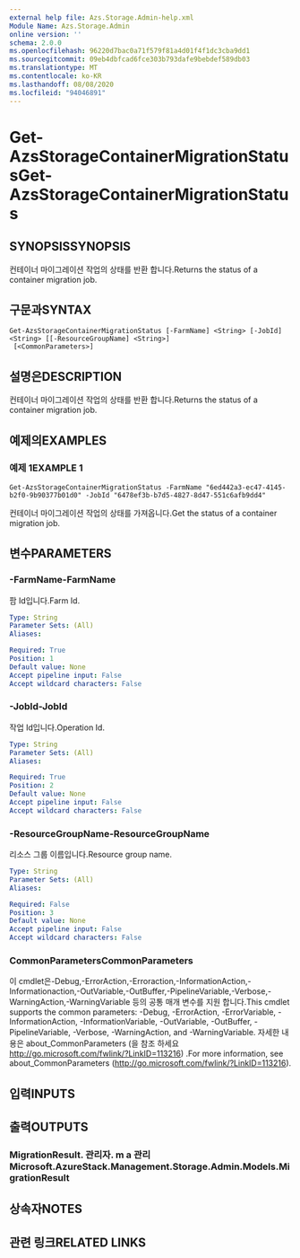 ```yaml
---
external help file: Azs.Storage.Admin-help.xml
Module Name: Azs.Storage.Admin
online version: ''
schema: 2.0.0
ms.openlocfilehash: 96220d7bac0a71f579f81a4d01f4f1dc3cba9dd1
ms.sourcegitcommit: 09eb4dbfcad6fce303b793dafe9bebdef589db03
ms.translationtype: MT
ms.contentlocale: ko-KR
ms.lasthandoff: 08/08/2020
ms.locfileid: "94046891"
---
```

# <span data-ttu-id="6429c-101">Get-AzsStorageContainerMigrationStatus</span><span class="sxs-lookup"><span data-stu-id="6429c-101">Get-AzsStorageContainerMigrationStatus</span></span>

## <span data-ttu-id="6429c-102">SYNOPSIS</span><span class="sxs-lookup"><span data-stu-id="6429c-102">SYNOPSIS</span></span>
<span data-ttu-id="6429c-103">컨테이너 마이그레이션 작업의 상태를 반환 합니다.</span><span class="sxs-lookup"><span data-stu-id="6429c-103">Returns the status of a container migration job.</span></span>

## <span data-ttu-id="6429c-104">구문과</span><span class="sxs-lookup"><span data-stu-id="6429c-104">SYNTAX</span></span>

```
Get-AzsStorageContainerMigrationStatus [-FarmName] <String> [-JobId] <String> [[-ResourceGroupName] <String>]
 [<CommonParameters>]
```

## <span data-ttu-id="6429c-105">설명은</span><span class="sxs-lookup"><span data-stu-id="6429c-105">DESCRIPTION</span></span>
<span data-ttu-id="6429c-106">컨테이너 마이그레이션 작업의 상태를 반환 합니다.</span><span class="sxs-lookup"><span data-stu-id="6429c-106">Returns the status of a container migration job.</span></span>

## <span data-ttu-id="6429c-107">예제의</span><span class="sxs-lookup"><span data-stu-id="6429c-107">EXAMPLES</span></span>

### <span data-ttu-id="6429c-108">예제 1</span><span class="sxs-lookup"><span data-stu-id="6429c-108">EXAMPLE 1</span></span>
```
Get-AzsStorageContainerMigrationStatus -FarmName "6ed442a3-ec47-4145-b2f0-9b90377b01d0" -JobId "6478ef3b-b7d5-4827-8d47-551c6afb9dd4"
```

<span data-ttu-id="6429c-109">컨테이너 마이그레이션 작업의 상태를 가져옵니다.</span><span class="sxs-lookup"><span data-stu-id="6429c-109">Get the status of a container migration job.</span></span>

## <span data-ttu-id="6429c-110">변수</span><span class="sxs-lookup"><span data-stu-id="6429c-110">PARAMETERS</span></span>

### <span data-ttu-id="6429c-111">-FarmName</span><span class="sxs-lookup"><span data-stu-id="6429c-111">-FarmName</span></span>
<span data-ttu-id="6429c-112">팜 Id입니다.</span><span class="sxs-lookup"><span data-stu-id="6429c-112">Farm Id.</span></span>

```yaml
Type: String
Parameter Sets: (All)
Aliases:

Required: True
Position: 1
Default value: None
Accept pipeline input: False
Accept wildcard characters: False
```

### <span data-ttu-id="6429c-113">-JobId</span><span class="sxs-lookup"><span data-stu-id="6429c-113">-JobId</span></span>
<span data-ttu-id="6429c-114">작업 Id입니다.</span><span class="sxs-lookup"><span data-stu-id="6429c-114">Operation Id.</span></span>

```yaml
Type: String
Parameter Sets: (All)
Aliases:

Required: True
Position: 2
Default value: None
Accept pipeline input: False
Accept wildcard characters: False
```

### <span data-ttu-id="6429c-115">-ResourceGroupName</span><span class="sxs-lookup"><span data-stu-id="6429c-115">-ResourceGroupName</span></span>
<span data-ttu-id="6429c-116">리소스 그룹 이름입니다.</span><span class="sxs-lookup"><span data-stu-id="6429c-116">Resource group name.</span></span>

```yaml
Type: String
Parameter Sets: (All)
Aliases:

Required: False
Position: 3
Default value: None
Accept pipeline input: False
Accept wildcard characters: False
```

### <span data-ttu-id="6429c-117">CommonParameters</span><span class="sxs-lookup"><span data-stu-id="6429c-117">CommonParameters</span></span>
<span data-ttu-id="6429c-118">이 cmdlet은-Debug,-ErrorAction,-Erroraction,-InformationAction,-Informationaction,-OutVariable,-OutBuffer,-PipelineVariable,-Verbose,-WarningAction,-WarningVariable 등의 공통 매개 변수를 지원 합니다.</span><span class="sxs-lookup"><span data-stu-id="6429c-118">This cmdlet supports the common parameters: -Debug, -ErrorAction, -ErrorVariable, -InformationAction, -InformationVariable, -OutVariable, -OutBuffer, -PipelineVariable, -Verbose, -WarningAction, and -WarningVariable.</span></span> <span data-ttu-id="6429c-119">자세한 내용은 about_CommonParameters (을 참조 하세요 http://go.microsoft.com/fwlink/?LinkID=113216) .</span><span class="sxs-lookup"><span data-stu-id="6429c-119">For more information, see about_CommonParameters (http://go.microsoft.com/fwlink/?LinkID=113216).</span></span>

## <span data-ttu-id="6429c-120">입력</span><span class="sxs-lookup"><span data-stu-id="6429c-120">INPUTS</span></span>

## <span data-ttu-id="6429c-121">출력</span><span class="sxs-lookup"><span data-stu-id="6429c-121">OUTPUTS</span></span>

### <span data-ttu-id="6429c-122">MigrationResult. 관리자. m a 관리</span><span class="sxs-lookup"><span data-stu-id="6429c-122">Microsoft.AzureStack.Management.Storage.Admin.Models.MigrationResult</span></span>

## <span data-ttu-id="6429c-123">상속자</span><span class="sxs-lookup"><span data-stu-id="6429c-123">NOTES</span></span>

## <span data-ttu-id="6429c-124">관련 링크</span><span class="sxs-lookup"><span data-stu-id="6429c-124">RELATED LINKS</span></span>
